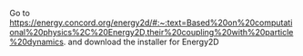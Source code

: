 Go to https://energy.concord.org/energy2d/#:~:text=Based%20on%20computational%20physics%2C%20Energy2D,their%20coupling%20with%20particle%20dynamics. and download the installer for Energy2D
